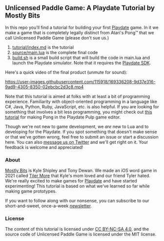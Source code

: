 ## Unlicensed Paddle Game: A Playdate Tutorial by Mostly Bits

In this repo you'll find a tutorial for building your first [Playdate](https://play.date/) game. In it we make a game that is completely legally distinct from Atari's Pong™ that we call Unlicensed Paddle Game (please don't sue us.)

1. [tutorial/index.md](tutorial/index.md) is the tutorial
2. [source/main.lua](source/main.lua) is the complete final code
3. [build.sh](build.sh) is a small build script that will build the code in main.lua and launch the Playdate simulator. Note that it requires the [Playdate SDK](https://play.date/dev/).

Here's a quick video of the final product (unmute for sound):

https://user-images.githubusercontent.com/115918/169336208-9d37e316-9ad9-4305-8350-02ebcbc2d3c8.mp4

Note that this tutorial is aimed at folks with at least a bit of programming experience. Familiarity with object-oriented programming in a language like C#, Java, Python, Ruby, JavaScript, etc. is also helpful. If you are looking for something that involves a bit less programming, you might check out [this tutorial](https://devforum.play.date/t/pulp-pong-dev-tutorial/2315/1) for making Pong in the Playdate Pulp game editor.

Though we're not new to game development, we _are_ new to Lua and to developing for the Playdate. If you spot something that doesn't make sense or that we've gotten wrong, feel free to submit an issue or start a discussion here. You can also [message us on Twitter](https://twitter.com/mostlybits) and we'll get right on it. Your feedback is welcome and appreciated!

### About
[Mostly Bits](https://mostlybits.co/) is Kyle Shipley and Tony Dewan. We made an iOS word game in 2021 called [Tiler More](http://tilermore.com/) that Kyle's mom loved and our friend Tyler hated. We're really excited to make games for [Playdate](https://play.date/) and have started experimenting! This tutorial is based on what we've learned so far while making game prototypes.

If you want to follow along with our nonsense, you can subscribe to our short-and-sweet, once-a-week [newsletter](http://newsletter.mostlybits.co).

### License
The content of this tutorial is licensed under [CC BY-NC-SA 4.0](http://creativecommons.org/licenses/by-nc-sa/4.0/), and the source code of Unlicensed Paddle Game is licensed under the MIT license.
